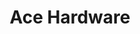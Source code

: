 ---
title: "Ace Hardware"
url: /colorado-springs/ace-hardware-stetson-hills-boulevard/
shop: doityourself
---